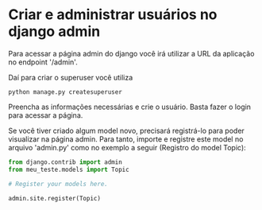 # Criar e administrar usuários no django admin

Para acessar a página admin do django você irá utilizar a URL da aplicação no endpoint '/admin'.

Daí para criar o superuser você utiliza

```
python manage.py createsuperuser
```

Preencha as informações necessárias e crie o usuário. Basta fazer o login para acessar a página.

Se você tiver criado algum model novo, precisará registrá-lo para poder visualizar na página admin. Para tanto,
importe e registre este model no arquivo 'admin.py' como no exemplo a seguir (Registro do model Topic):

```py
from django.contrib import admin
from meu_teste.models import Topic

# Register your models here.

admin.site.register(Topic)
```
